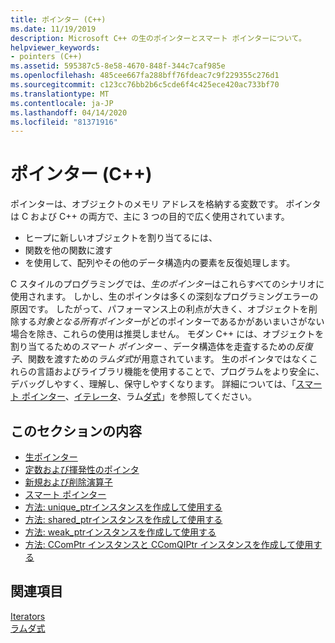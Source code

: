 ```yaml
---
title: ポインター (C++)
ms.date: 11/19/2019
description: Microsoft C++ の生のポインターとスマート ポインターについて。
helpviewer_keywords:
- pointers (C++)
ms.assetid: 595387c5-8e58-4670-848f-344c7caf985e
ms.openlocfilehash: 485cee667fa288bff76fdeac7c9f229355c276d1
ms.sourcegitcommit: c123cc76bb2b6c5cde6f4c425ece420ac733bf70
ms.translationtype: MT
ms.contentlocale: ja-JP
ms.lasthandoff: 04/14/2020
ms.locfileid: "81371916"
---
```

# <a name="pointers-c"></a>ポインター (C++)

ポインターは、オブジェクトのメモリ アドレスを格納する変数です。 ポインタは C および C++ の両方で、主に 3 つの目的で広く使用されています。

- ヒープに新しいオブジェクトを割り当てるには、
- 関数を他の関数に渡す
- を使用して、配列やその他のデータ構造内の要素を反復処理します。

C スタイルのプログラミングでは、*生のポインター*はこれらすべてのシナリオに使用されます。 しかし、生のポインタは多くの深刻なプログラミングエラーの原因です。 したがって、パフォーマンス上の利点が大きく、オブジェクトを削除する*対象となる所有ポインター*がどのポインターであるかがあいまいさがない場合を除き、これらの使用は推奨しません。 モダン C++ には、オブジェクトを割り当てるための*スマート ポインター* 、データ構造体を走査するための*反復子*、関数を渡すための*ラムダ式*が用意されています。 生のポインタではなくこれらの言語およびライブラリ機能を使用することで、プログラムをより安全に、デバッグしやすく、理解し、保守しやすくなります。 詳細については、「[スマート ポインター](smart-pointers-modern-cpp.md)、[イテレータ](../standard-library/iterators.md)、ラム[ダ式](lambda-expressions-in-cpp.md)」を参照してください。

## <a name="in-this-section"></a>このセクションの内容

- [生ポインター](raw-pointers.md)
- [定数および揮発性のポインタ](const-and-volatile-pointers.md)
- [新規および削除演算子](new-and-delete-operators.md)
- [スマート ポインター](smart-pointers-modern-cpp.md)
- [方法: unique_ptrインスタンスを作成して使用する](how-to-create-and-use-unique-ptr-instances.md)
- [方法: shared_ptrインスタンスを作成して使用する](how-to-create-and-use-shared-ptr-instances.md)
- [方法: weak_ptrインスタンスを作成して使用する](how-to-create-and-use-weak-ptr-instances.md)
- [方法: CComPtr インスタンスと CComQIPtr インスタンスを作成して使用する](how-to-create-and-use-ccomptr-and-ccomqiptr-instances.md)

## <a name="see-also"></a>関連項目

[Iterators](../standard-library/iterators.md)</br>
[ラムダ式](lambda-expressions-in-cpp.md)
